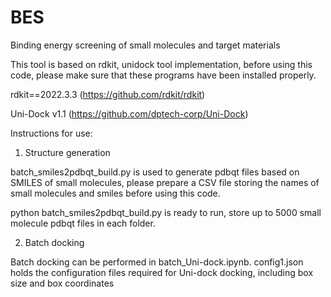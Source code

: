 # BES
Binding energy screening of small molecules and target materials

This tool is based on rdkit, unidock tool implementation, before using this code, please make sure that these programs have been installed properly.

rdkit==2022.3.3 (https://github.com/rdkit/rdkit)

Uni-Dock v1.1 (https://github.com/dptech-corp/Uni-Dock)

Instructions for use:

1. Structure generation

batch_smiles2pdbqt_build.py is used to generate pdbqt files based on SMILES of small molecules, please prepare a CSV file storing the names of small molecules and smiles before using this code.

python batch_smiles2pdbqt_build.py is ready to run, store up to 5000 small molecule pdbqt files in each folder.


2. Batch docking

Batch docking can be performed in batch_Uni-dock.ipynb. config1.json holds the configuration files required for Uni-dock docking, including box size and box coordinates


